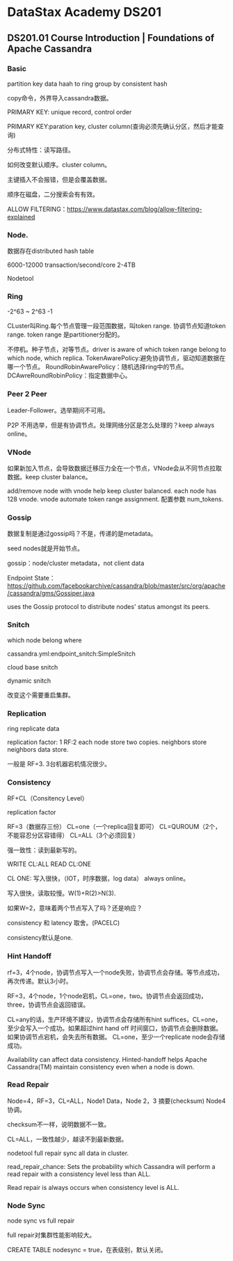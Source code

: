 # DataStax Academy DS201


## DS201.01 Course Introduction | Foundations of Apache Cassandra

### Basic

partition key data haah to ring group by consistent hash

copy命令，外界导入cassandra数据。

PRIMARY KEY: unique record, control order

PRIMARY KEY:paration key, cluster column(查询必须先确认分区，然后才能查询)

分布式特性：读写路径。

如何改变默认顺序。cluster column。

主键插入不会报错，但是会覆盖数据。

顺序在磁盘，二分搜索会有有效。

ALLOW FILTERING：https://www.datastax.com/blog/allow-filtering-explained

### Node.

数据存在distributed hash table

6000-12000 transaction/second/core  2-4TB

Nodetool

### Ring

-2^63 ~ 2^63 -1

CLuster叫Ring.每个节点管理一段范围数据，叫token range. 协调节点知道token range. token range 是partitioner分配的。

不停机。种子节点，对等节点。driver is aware of which token range belong to which node, which replica.
TokenAwarePolicy:避免协调节点，驱动知道数据在哪一个节点。
RoundRobinAwarePolicy：随机选择ring中的节点。
DCAwreRoundRobinPolicy：指定数据中心。


### Peer 2 Peer

Leader-Follower。选举期间不可用。

P2P 不用选举，但是有协调节点。处理网络分区是怎么处理的？keep always online。

### VNode

如果新加入节点，会导致数据迁移压力全在一个节点，VNode会从不同节点拉取数据。keep cluster balance。

add/remove node with vnode help keep cluster balanced. each node has 128 vnode. vnode automate token range assignment. 配置参数 num_tokens.

### Gossip

数据复制是通过gossip吗？不是，传递的是metadata。

seed nodes就是开始节点。

gossip：node/cluster metadata，not client data

Endpoint State：https://github.com/facebookarchive/cassandra/blob/master/src/org/apache/cassandra/gms/Gossiper.java

uses the Gossip protocol to distribute nodes' status amongst its peers.

### Snitch

which node belong where

cassandra.yml:endpoint_snitch:SimpleSnitch

cloud base snitch

dynamic snitch

改变这个需要重启集群。


### Replication

ring replicate data

replication factor: 1 
RF:2  each node store two copies. neighbors store neighbors data store.

一般是 RF=3. 3台机器宕机情况很少。



### Consistency

RF+CL（Consitency Level）

replication factor


RF=3（数据存三份）
CL=one（一个replica回复即可）
CL=QUROUM（2个，不能容忍分区容错得）
CL=ALL（3个必须回复）

强一致性：读到最新写的。

WRITE CL:ALL READ CL:ONE

CL ONE: 写入很快，（IOT，时序数据，log data） always online。 

写入很快，读取较慢。W(1)+R(2)>N(3).

如果W=2，意味着两个节点写入了吗？还是响应？

consistency 和 latency 取舍。(PACELC)

consistency默认是one.

### Hint Handoff

rf=3，4个node，协调节点写入一个node失败，协调节点会存储。等节点成功，再次传递。默认3小时。

RF=3，4个node，1个node宕机，CL=one，two。协调节点会返回成功，three，协调节点会返回错误。

CL=any的话，生产环境不建议，协调节点会存储所有hint suffices，CL=one，至少会写入一个成功。如果超过hint hand off 时间窗口，协调节点会删除数据。如果协调节点宕机，会失去所有数据。
CL=one，至少一个replicate node会存储成功。

Availability can affect data consistency. Hinted-handoff helps Apache Cassandra(TM) maintain
consistency even when a node is down.

### Read Repair

Node=4，RF=3，CL=ALL，Node1 Data，Node 2，3 摘要(checksum) Node4 协调。

checksum不一样，说明数据不一致。

CL=ALL，一致性越少，越读不到最新数据。

nodetool full repair sync all data in cluster.

read_repair_chance: Sets the probability which Cassandra will perform a read repair with a consistency level less than ALL.

Read repair is always occurs when consistency level is ALL.

### Node Sync

node sync vs full repair

full repair对集群性能影响较大。

CREATE TABLE nodesync = true，在表级别，默认关闭。

### 

